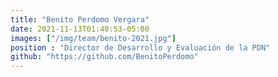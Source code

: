 ```yaml
---
title: "Benito Perdomo Vergara"
date: 2021-11-13T01:40:53-05:00
images: ["/img/team/benito-2021.jpg"]
position : "Director de Desarrollo y Evaluación de la PDN"
github: "https://github.com/BenitoPerdomo"
---
```

